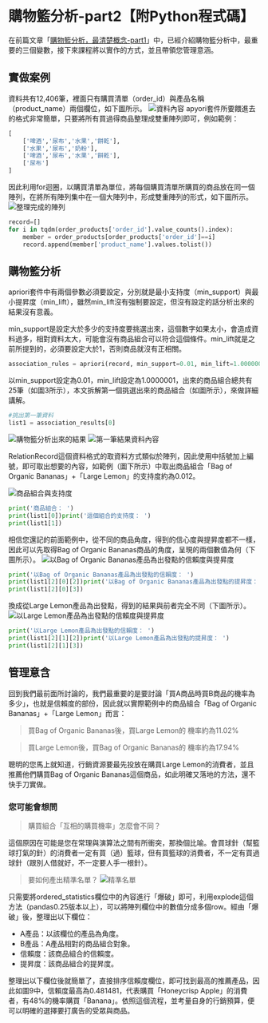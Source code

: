 # 購物籃分析-part2【附Python程式碼】

在前篇文章「[購物籃分析，最清楚概念-part1](/article?a=22)」中，已經介紹購物籃分析中，最重要的三個變數，接下來課程將以實作的方式，並且帶領您管理意涵。

## 實做案例
資料共有12,406筆，裡面只有購買清單（order_id）與產品名稱（product_name）兩個欄位，如下圖所示。
![資料內容](https://i.imgur.com/CoSg7sY.png)
apyori套件所要餵進去的格式非常簡單，只要將所有買過得商品整理成雙重陣列即可，例如範例：
```python
[
    ['啤酒','尿布','水果','餅乾'],
    ['水果','尿布','奶粉'],
    ['啤酒','尿布','水果','餅乾'],
    ['尿布']
]
```
因此利用for迴圈，以購買清單為單位，將每個購買清單所購買的商品放在同一個陣列，在將所有陣列集中在一個大陣列中，形成雙重陣列的形式，如下圖所示。
![整理完成的陣列](https://i.imgur.com/S25tuUH.png)
```python
record=[]
for i in tqdm(order_products['order_id'].value_counts().index):
    member = order_products[order_products['order_id']==i]
    record.append(member['product_name'].values.tolist())
```

## 購物籃分析
apriori套件中有兩個參數必須要設定，分別就是最小支持度（min_support）與最小提昇度（min_lift），雖然min_lift沒有強制要設定，但沒有設定的話分析出來的結果沒有意義。

min_support是設定大於多少的支持度要挑選出來，這個數字如果太小，會造成資料過多，相對資料太大，可能會沒有商品組合可以符合這個條件。min_lift就是之前所提到的，必須要設定大於1，否則商品就沒有正相關。
```python
association_rules = apriori(record, min_support=0.01, min_lift=1.0000001)association_results = list(association_rules)
```

以min_support設定為0.01，min_lift設定為1.0000001，出來的商品組合總共有25筆（如圖3所示），本文拆解第一個挑選出來的商品組合（如圖所示），來做詳細講解。

```python
#挑出第一筆資料
list1 = association_results[0]
```
![購物籃分析出來的結果](https://i.imgur.com/saor0fn.png)
![第一筆結果資料內容](https://i.imgur.com/z2rF7z0.png)

RelationRecord這個資料格式的取資料方式類似於陣列，因此使用中括號加上編號，即可取出想要的內容，如範例（圖下所示）中取出商品組合「Bag of Organic Bananas」+「Large Lemon」的支持度約為0.012。

![商品組合與支持度](https://i.imgur.com/nd7tNVY.png)

```python
print('商品組合： ')
print(list1[0])print('這個組合的支持度： ')
print(list1[1])
```

相信您還記的前面範例中，從不同的商品角度，得到的信心度與提昇度都不一樣，因此可以先取得Bag of Organic Bananas商品的角度，呈現的兩個數值為何（下圖所示）。
![以Bag of Organic Bananas產品為出發點的信賴度與提昇度](https://i.imgur.com/MaMbPo5.png)

```python
print('以Bag of Organic Bananas產品為出發點的信賴度： ')
print(list1[2][0][2])print('以Bag of Organic Bananas產品為出發點的提昇度： ')
print(list1[2][0][3])
```
換成從Large Lemon產品為出發點，得到的結果與前者完全不同（下圖所示）。
![以Large Lemon產品為出發點的信賴度與提昇度](https://i.imgur.com/vbXFr9i.png)
```python
print('以Large Lemon產品為出發點的信賴度： ')
print(list1[2][1][2])print('以Large Lemon產品為出發點的提昇度： ')
print(list1[2][1][3])
```

## 管理意含
回到我們最前面所討論的，我們最重要的是要討論「買A商品時買B商品的機率為多少」，也就是信賴度的部份，因此就以實際範例中的商品組合「Bag of Organic Bananas」+「Large Lemon」而言：

> 買Bag of Organic Bananas後，買Large Lemon的
機率約為11.02%

> 買Large Lemon後，買Bag of Organic Bananas的
> 機率約為17.94%

聰明的您馬上就知道，行銷資源要最先投放在購買Large Lemon的消費者，並且推薦他們購買Bag of Organic Bananas這個商品，如此明確又落地的方法，還不快手刀實做。

### 您可能會想問
> 購買組合「互相的購買機率」怎麼會不同？

這個原因在可能是您在常理與演算法之間有所衝突，那換個比喻。會買球針（幫籃球打氣的針）的消費者一定有買（過）籃球，但有買籃球的消費者，不一定有買過球針（跟別人借就好，不一定要人手一根針）。

> 要如何產出精準名單？
![精準名單](https://i.imgur.com/zcvllPv.png)

只需要將ordered_statistics欄位中的內容進行「爆破」即可，利用explode這個方法（pandas0.25版本以上），可以將陣列欄位中的數值分成多個row。經由「爆破」後，整理出以下欄位：

* A產品：以該欄位的產品為角度。
* B產品：A產品相對的商品組合對象。
* 信賴度：該商品組合的信賴度。
* 提昇度：該商品組合的提昇度。

整理出以下欄位後就簡單了，直接排序信賴度欄位，即可找到最高的推薦產品，因此如圖9中，信賴度最高為0.481481，代表購買「Honeycrisp Apple」的消費者，有48%的機率購買「Banana」。依照這個流程，並考量自身的行銷預算，便可以明確的選擇要打廣告的受眾與商品。



